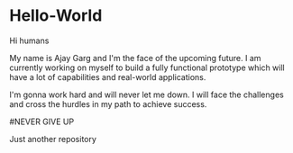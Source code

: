 # Hello-World

Hi humans 

My name is Ajay Garg and I'm the face of the upcoming future. I am currently working on myself to build a fully functional prototype which will have a lot of capabilities and real-world applications. 

I'm gonna work hard and will never let me down. I will face the challenges and cross the hurdles in my path to achieve success.

#NEVER GIVE UP


Just another repository
